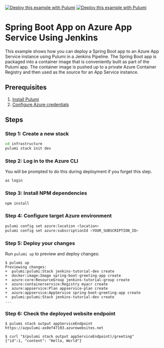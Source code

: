 [![Deploy this example with Pulumi](https://get.pulumi.com/new/button.svg)](https://app.pulumi.com/new?template=https://github.com/pulumi/examples/blob/master/classic-azure-ts-appservice-springboot/infrastructure/index.ts#gh-light-mode-only)
[![Deploy this example with Pulumi](https://get.pulumi.com/new/button-light.svg)](https://app.pulumi.com/new?template=https://github.com/pulumi/examples/blob/master/classic-azure-ts-appservice-springboot/infrastructure/index.ts#gh-dark-mode-only)

# Spring Boot App on Azure App Service Using Jenkins

This example shows how you can deploy a Spring Boot app to an Azure App Service instance using Pulumi in a Jenkins Pipeline. The Spring Boot app is packaged into a container image that is conveniently built as part of the Pulumi app. The container image is pushed up to a private Azure Container Registry and then used as the source for an App Service instance.

## Prerequisites

1. [Install Pulumi](https://www.pulumi.com/docs/get-started/install/)
1. [Configure Azure credentials](https://www.pulumi.com/docs/intro/cloud-providers/azure/setup/)

## Steps

### Step 1: Create a new stack

```bash
cd infrastructure
pulumi stack init dev
```

### Step 2: Log in to the Azure CLI

You will be prompted to do this during deployment if you forget this step.

```bash
az login
```

### Step 3: Install NPM dependencies

```bash
npm install
```

### Step 4: Configure target Azure environment

```bash
pulumi config set azure:location <location>
pulumi config set azure:subscriptionId <YOUR_SUBSCRIPTION_ID>
```

### Step 5: Deploy your changes

Run `pulumi up` to preview and deploy changes:

```console
$ pulumi up
Previewing changes:
+  pulumi:pulumi:Stack jenkins-tutorial-dev create
+  docker:image:Image spring-boot-greeting-app create
+  azure:core:ResourceGroup jenkins-tutorial-group create
+  azure:containerservice:Registry myacr create
+  azure:appservice:Plan appservice-plan create
+  azure:appservice:AppService spring-boot-greeting-app create
+  pulumi:pulumi:Stack jenkins-tutorial-dev create
...
```

### Step 6: Check the deployed website endpoint

```console
$ pulumi stack output appServiceEndpoint
https://azpulumi-as0ef47193.azurewebsites.net

$ curl "$(pulumi stack output appServiceEndpoint)/greeting"
{"id":1, "content": "Hello, World"}
```
